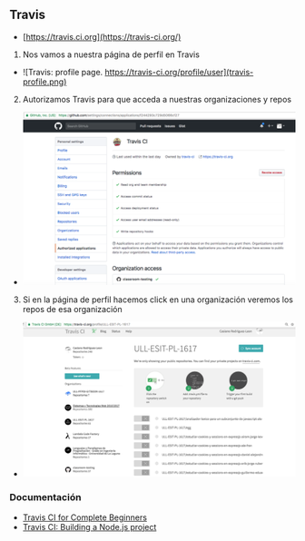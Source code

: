 ## Travis

* [https://travis.ci.org](https://travis-ci.org/)

1. Nos vamos a nuestra página de perfil en Travis
  - ![Travis: profile page. https://travis-ci.org/profile/user](travis-profile.png)
2. Autorizamos Travis para que acceda a nuestras organizaciones y repos
  - ![GitHub: Authorizing Travis](github-authorized-applications-travis.png)
3. Si en la página de perfil hacemos click en una organización veremos los repos de esa organización
  -  ![Viendo los repos en una organización](travis-profile-organization.png)

### Documentación

* [Travis CI for Complete Beginners](https://docs.travis-ci.com/user/for-beginners)
* [Travis CI: Building a Node.js project](https://docs.travis-ci.com/user/languages/javascript-with-nodejs/)
